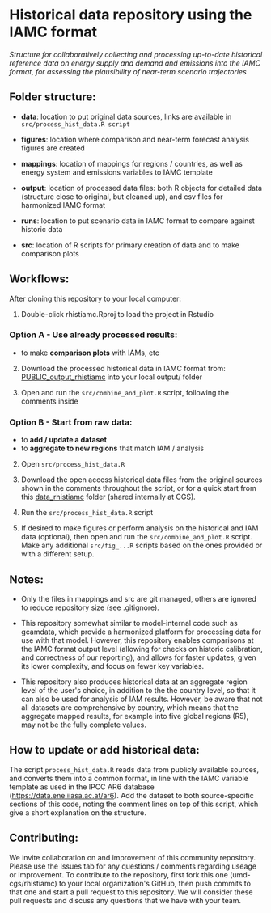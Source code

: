 # Historical data repository using the IAMC format

*Structure for collaboratively collecting and processing up-to-date historical reference data on energy supply and demand and emissions into the IAMC format, for assessing the plausibility of near-term scenario trajectories*

## Folder structure:

- **data**: location to put original data sources, links are available in ```src/process_hist_data.R script```

- **figures**: location where comparison and near-term forecast analysis figures are created

- **mappings**: location of mappings for regions / countries, as well as energy system and emissions variables to IAMC template

- **output**: location of processed data files: both R objects for detailed data (structure close to original, but cleaned up), and csv files for harmonized IAMC format

- **runs**: location to put scenario data in IAMC format to compare against historic data

- **src**: location of R scripts for primary creation of data and to make comparison plots



## Workflows:

After cloning this repository to your local computer:

1. Double-click rhistiamc.Rproj to load the project in Rstudio 

### Option A - Use already processed results:
- to make **comparison plots** with IAMs, etc

2. Download the processed historical data in IAMC format from: [PUBLIC_output_rhistiamc](https://drive.google.com/open?id=117cTkVRekeu3vHYrFkH93zstpCqGxkM8&usp=drive_fs) 
into your local output/ folder

3. Open and run the ```src/combine_and_plot.R``` script, following the comments inside 

### Option B - Start from raw data: 
- to **add / update a dataset**
- to **aggregate to new regions** that match IAM / analysis 

2. Open ```src/process_hist_data.R```

3. Download the open access historical data files from the original sources shown in the comments throughout the script, 
or for a quick start from this [data_rhistiamc](https://drive.google.com/open?id=1mGYipWX2EEYgQzcLunJbPD8vCxFknQfK&usp=drive_fs) folder (shared internally at CGS). 

4. Run the ```src/process_hist_data.R``` script

5. If desired to make figures or perform analysis on the historical and IAM data (optional), then open and run the ```src/combine_and_plot.R``` script.
Make any additional ```src/fig_...R``` scripts based on the ones provided or with a different setup.  


## Notes: 
- Only the files in mappings and src are git managed, others are ignored to reduce repository size (see .gitignore).

- This repository somewhat similar to model-internal code such as gcamdata, which provide a harmonized platform for processing data for use with that model. However, this repository enables comparisons at the IAMC format output level (allowing for checks on historic calibration, and correctness of our reporting), and allows for faster updates, given its lower complexity, and focus on fewer key variables.

- This repository also produces historical data at an aggregate region level of the user's choice, in addition to the the country level, so that it can also be used for analysis of IAM results. However, be aware that not all datasets are comprehensive by country, which means that the aggregate mapped results, for example into five global regions (R5), may not be the fully complete values. 

## How to update or add historical data:
The script ```process_hist_data.R``` reads data from publicly available sources, and converts them into a common format, in line with the IAMC variable template as used in the IPCC AR6 database (https://data.ene.iiasa.ac.at/ar6). Add the dataset to both source-specific sections of this code, noting the comment lines on top of this script, which give a short explanation on the structure.


## Contributing:

We invite collaboration on and improvement of this community repository. Please use the Issues tab for any questions / comments regarding useage or improvement. To contribute to the repository, first fork this one (umd-cgs/rhistiamc) to your local organization's GitHub, then push commits to that one and start a pull request to this repository. We will consider these pull requests and discuss any questions that we have with your team. 
